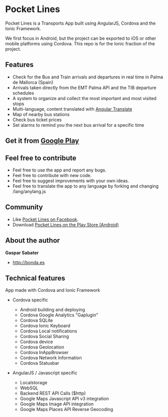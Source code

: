 Pocket Lines
============

Pocket Lines is a Transports App built using AngularJS, Cordova and the Ionic Framework.

We first focus in Android, but the project can be exported to iOS or other mobile platforms using Cordova. This repo is for the Ionic fraction of the project.

## Features
* Check for the Bus and Train arrivals and departures in real time in Palma de Mallorca (Spain)
* Arrivals taken directly from the EMT Palma API and the TIB departure schedules
* A system to organize and collect the most important and most visited stops
* Multi-language, content translated with [Angular Translate](https://github.com/angular-translate/angular-translate)
* Map of nearby bus stations
* Check bus ticket prices
* Set alarms to remind you the next bus arrival for a specific time

## Get it from [Google Play](https://play.google.com/store/apps/details?id=es.bonda.pocketlines)

## Feel free to contribute

* Feel free to use the app and report any bugs.
* Feel free to contribute with new code.
* Feel free to suggest improvements with your own ideas.
* Feel free to translate the app to any language by forking and changing /lang/anylang.js

## Community
* Like [Pocket Lines on Facebook](https://www.facebook.com/PocketLines).
* Download [Pocket Lines on the Play Store (Android)](https://play.google.com/store/apps/details?id=es.bonda.pocketlines)

## About the author

**Gaspar Sabater**
+ <http://bonda.es>

## Technical features

App made with Cordova and Ionic Framework

* Cordova specific
	* Android building and deploying
	* Cordova Google Analytics "Gaplugin"
	* Cordova SQLite
	* Cordova Ionic Keyboard
	* Cordova Local notifications
	* Cordova Social Sharing
	* Cordova device
	* Cordova Geolocation
	* Cordova InAppBrowser
	* Cordova Network Information
	* Cordova Statusbar

* AngularJS / Javascript specific
	* Localstorage
	* WebSQL
	* Backend REST API Calls ($http)
	* Google Maps Javascript API v3 integration
	* Google Maps Image API integration
	* Google Maps Places API Reverse Geocoding